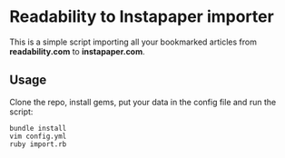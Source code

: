 # Readability to Instapaper importer

This is a simple script importing all your bookmarked articles from **readability.com** to **instapaper.com**.

## Usage

Clone the repo, install gems, put your data in the config file and run the script:

    bundle install
    vim config.yml
    ruby import.rb
